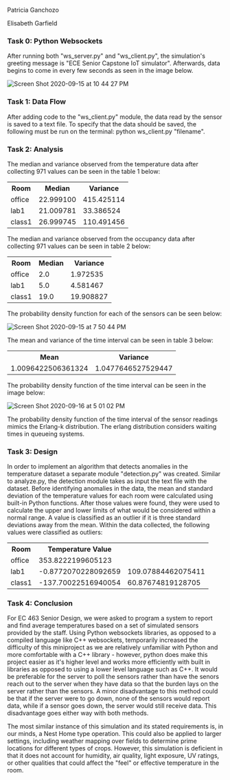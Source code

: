 Patricia Ganchozo 

Elisabeth Garfield


### Task 0: Python Websockets

After running both "ws_server.py" and "ws_client.py", the simulation's greeting message is "ECE Senior Capstone IoT simulator". Afterwards, data begins to come in every few seconds as seen in the image below.

![Screen Shot 2020-09-15 at 10 44 27 PM](https://user-images.githubusercontent.com/45433428/93286370-160f7e00-f7a5-11ea-88e8-d420c6d8d727.png)



### Task 1: Data Flow

After adding code to the "ws_client.py" module, the data read by the sensor is saved to a text file. To specify that the data should be saved, the following must be run on the terminal: python ws_client.py "filename".



### Task 2: Analysis

The median and variance observed from the temperature data after collecting 971 values can be seen in the table 1 below:

<table>
  <tr>
    <th>Room</th>
    <th>Median</th>
    <th>Variance</th>
  </tr>
  <tr>
    <td>office</td>
    <td>22.999100</td>
    <td>415.425114</td>
  </tr>
  <tr>
    <td>lab1</td>
    <td>21.009781</td>
    <td>33.386524</td>
  </tr>
  <tr>
    <td>class1</td>
    <td>26.999745</td>
    <td>110.491456</td>
  </tr>
</table>


The median and variance observed from the occupancy data after collecting 971 values can be seen in table 2 below:

<table>
  <tr>
    <th>Room</th>
    <th>Median</th>
    <th>Variance</th>
  </tr>
  <tr>
    <td>office</td>
    <td>2.0</td>
    <td>1.972535</td>
  </tr>
  <tr>
    <td>lab1</td>
    <td>5.0</td>
    <td>4.581467</td>
  </tr>
  <tr>
    <td>class1</td>
    <td>19.0</td>
    <td>19.908827</td>
  </tr>
</table>

The probability density function for each of the sensors can be seen below:

![Screen Shot 2020-09-15 at 7 50 44 PM](https://user-images.githubusercontent.com/45433428/93287793-6c31f080-f7a8-11ea-917c-2ade5c2947a3.png)


The mean and variance of the time interval can be seen in table 3 below:

<table>
  <tr>
    <th>Mean</th>
    <th>Variance</th>
  </tr>
  <tr>
    <td>1.0096422506361324</td>
    <td>1.0477646527529447</td>
  </tr>
</table>

The probability density function of the time interval can be seen in the image below:

![Screen Shot 2020-09-16 at 5 01 02 PM](https://user-images.githubusercontent.com/45433428/93392160-4bb47580-f83e-11ea-83a8-ff9d509ee2fc.png)

The probability density function of the time interval of the sensor readings mimics the Erlang-k distribution. The erlang distribution considers waiting times in queueing systems.

### Task 3: Design

In order to implement an algorithm that detects anomalies in the temperature dataset a separate module "detection.py" was created. Similar to analyze.py, the detection module takes as input the text file with the dataset. Before identifying anomalies in the data, the mean and standard deviation of the temperature values for each room were calculated using built-in Python functions. After those values were found, they were used to calculate the upper and lower limits of what would be considered within a normal range. A value is classified as an outlier if it is three standard deviations away from the mean. Within the data collected, the following values were classified as outliers:

<table>
  <tr>
    <th>Room</th>
    <th>Temperature Value</th>
  </tr>
  <tr>
    <td>office</td>
    <td>353.8222199605123</td>
  </tr>
  <tr>
    <td>lab1</td>
    <td>-0.8772070228092659</td>
    <td>109.07884462075411</td>
  </tr>
  <tr>
    <td>class1</td>
    <td>-137.70022516940054</td>
    <td>60.87674819128705</td>
  </tr>
</table>


### Task 4: Conclusion

For EC 463 Senior Design, we were asked to program a system to report and find average temperatures based on a set of simulated sensors provided by the staff. Using Python websockets libraries, as opposed to a compiled language like C++ websockets, temporarily increased the difficulty of this miniproject as we are relatively unfamiliar with Python and more comfortable with a C++ library - however, python does make this project easier as it's higher level and works more efficiently with built in libraries as opposed to using a lower level language such as C++. It would be preferable for the server to poll the sensors rather than have the senors reach out to the server when they have data so that the burden lays on the server rather than the sensors. A minor disadvantage to this method could be that if the server were to go down, none of the sensors would report data, while if a sensor goes down, the server would still receive data. This disadvantage goes either way with both methods.

The most similar instance of this simulation and its stated requirements is, in our minds, a Nest Home type operation. This could also be applied to larger settings, including weather mapping over fields to determine prime locations for different types of crops. However, this simulation is deficient in that it does not account for humidity, air quality, light exposure, UV ratings, or other qualities that could affect the "feel" or effective temperature in the room.
